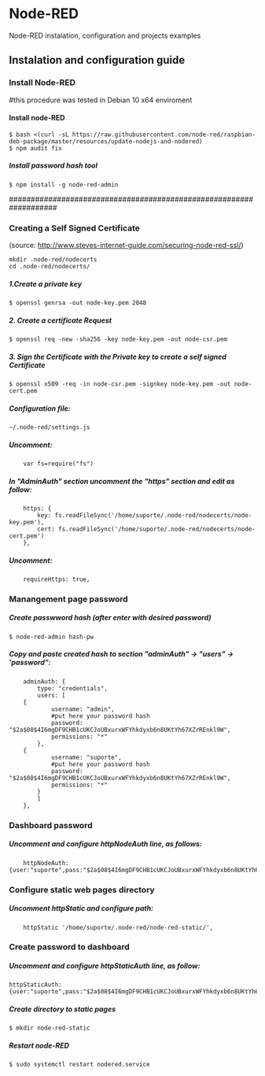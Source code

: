 # Node-RED
Node-RED instalation, configuration and projects examples

## Instalation and configuration guide

### Install Node-RED ###
#this procedure was tested in Debian 10 x64 enviroment

#### Install node-RED
```
$ bash <(curl -sL https://raw.githubusercontent.com/node-red/raspbian-deb-package/master/resources/update-nodejs-and-nodered)
$ npm audit fix
```

##### Install password hash tool
```
$ npm install -g node-red-admin
```
###################################################################

### Creating a Self Signed Certificate

(source: http://www.steves-internet-guide.com/securing-node-red-ssl/)
```
mkdir .node-red/nodecerts
cd .node-red/nodecerts/
```
##### 1.Create a private key
```
$ openssl genrsa -out node-key.pem 2048
```

##### 2. Create a certificate Request
```
$ openssl req -new -sha256 -key node-key.pem -out node-csr.pem
```

##### 3. Sign the Certificate with the Private key to create a self signed Certificate
```
$ openssl x509 -req -in node-csr.pem -signkey node-key.pem -out node-cert.pem
```

##### Configuration file:
```
~/.node-red/settings.js
````
##### Uncomment:
```
	var fs=require("fs")
```

##### In "AdminAuth" section uncomment the "https" section and edit as follow:
```
    https: {
        key: fs.readFileSync('/home/suporte/.node-red/nodecerts/node-key.pem'),
        cert: fs.readFileSync('/home/suporte/.node-red/nodecerts/node-cert.pem')
    },
```

##### Uncomment:
```
	requireHttps: true,
```

### Manangement page password
##### Create passwword hash (after enter with desired password)
```
$ node-red-admin hash-pw
```

##### Copy and paste created hash to section "adminAuth" -> "users" -> 'password":
```
	adminAuth: {
		type: "credentials",
		users: [
	{
			username: "admin",
			#put here your password hash
			password: "$2a$08$4I6mgDF9CHB1cUKCJoUBxurxWFYhkdyxb6n8UKtYh67XZrREnkl9W",
			permissions: "*"
		},
	{
			username: "suporte",
			#put here your password hash
			password: "$2a$08$4I6mgDF9CHB1cUKCJoUBxurxWFYhkdyxb6n8UKtYh67XZrREnkl9W",
			permissions: "*"
		}
		]
	},
```

### Dashboard password
##### Uncomment and configure httpNodeAuth line, as follows:
```
	httpNodeAuth: {user:"suporte",pass:"$2a$08$4I6mgDF9CHB1cUKCJoUBxurxWFYhkdyxb6n8UKtYh67XZrREnkl9W"},
  ```


### Configure static web pages directory
##### Uncomment httpStatic and configure path:
```
	httpStatic '/home/suporte/.node-red/node-red-static/',
```


### Create password to dashboard
##### Uncomment and configure httpStaticAuth line, as follow:
```
httpStaticAuth:{user:"suporte",pass:"$2a$08$4I6mgDF9CHB1cUKCJoUBxurxWFYhkdyxb6n8UKtYh67XZrREnkl9W"},
```

##### Create directory to static pages
```
$ mkdir node-red-static
```

##### Restart node-RED
```
$ sudo systemctl restart nodered.service
```
